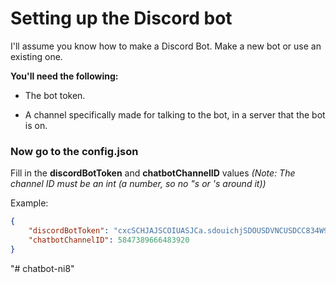 # Setting up the Discord bot

I'll assume you know how to make a Discord Bot. Make a new bot or use an existing one.

**You'll need the following:**

- The bot token.

- A channel specifically made for talking to the bot, in a server that the bot is on.

### Now go to the config.json

Fill in the **discordBotToken** and **chatbotChannelID** values *(Note: The channel ID must be an int (a number, so no "s or 's around it))*

Example:

```json
{
    "discordBotToken": "cxcSCHJAJSCOIUASJCa.sdouichjSDOUSDVNCUSDCC834W9CMASZMXx",
    "chatbotChannelID": 5847389666483920
}
```
"# chatbot-ni8" 
